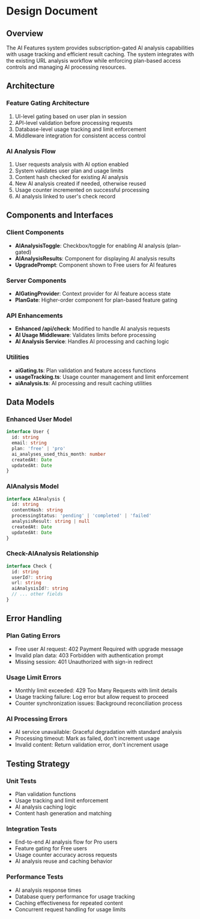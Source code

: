# Design Document

## Overview

The AI Features system provides subscription-gated AI analysis capabilities with usage tracking and efficient result caching. The system integrates with the existing URL analysis workflow while enforcing plan-based access controls and managing AI processing resources.

## Architecture

### Feature Gating Architecture
1. UI-level gating based on user plan in session
2. API-level validation before processing requests
3. Database-level usage tracking and limit enforcement
4. Middleware integration for consistent access control

### AI Analysis Flow
1. User requests analysis with AI option enabled
2. System validates user plan and usage limits
3. Content hash checked for existing AI analysis
4. New AI analysis created if needed, otherwise reused
5. Usage counter incremented on successful processing
6. AI analysis linked to user's check record

## Components and Interfaces

### Client Components
- **AIAnalysisToggle**: Checkbox/toggle for enabling AI analysis (plan-gated)
- **AIAnalysisResults**: Component for displaying AI analysis results
- **UpgradePrompt**: Component shown to Free users for AI features

### Server Components
- **AIGatingProvider**: Context provider for AI feature access state
- **PlanGate**: Higher-order component for plan-based feature gating

### API Enhancements
- **Enhanced /api/check**: Modified to handle AI analysis requests
- **AI Usage Middleware**: Validates limits before processing
- **AI Analysis Service**: Handles AI processing and caching logic

### Utilities
- **aiGating.ts**: Plan validation and feature access functions
- **usageTracking.ts**: Usage counter management and limit enforcement
- **aiAnalysis.ts**: AI processing and result caching utilities

## Data Models

### Enhanced User Model
```typescript
interface User {
  id: string
  email: string
  plan: 'free' | 'pro'
  ai_analyses_used_this_month: number
  createdAt: Date
  updatedAt: Date
}
```

### AIAnalysis Model
```typescript
interface AIAnalysis {
  id: string
  contentHash: string
  processingStatus: 'pending' | 'completed' | 'failed'
  analysisResult: string | null
  createdAt: Date
  updatedAt: Date
}
```

### Check-AIAnalysis Relationship
```typescript
interface Check {
  id: string
  userId?: string
  url: string
  aiAnalysisId?: string
  // ... other fields
}
```

## Error Handling

### Plan Gating Errors
- Free user AI request: 402 Payment Required with upgrade message
- Invalid plan data: 403 Forbidden with authentication prompt
- Missing session: 401 Unauthorized with sign-in redirect

### Usage Limit Errors
- Monthly limit exceeded: 429 Too Many Requests with limit details
- Usage tracking failure: Log error but allow request to proceed
- Counter synchronization issues: Background reconciliation process

### AI Processing Errors
- AI service unavailable: Graceful degradation with standard analysis
- Processing timeout: Mark as failed, don't increment usage
- Invalid content: Return validation error, don't increment usage

## Testing Strategy

### Unit Tests
- Plan validation functions
- Usage tracking and limit enforcement
- AI analysis caching logic
- Content hash generation and matching

### Integration Tests
- End-to-end AI analysis flow for Pro users
- Feature gating for Free users
- Usage counter accuracy across requests
- AI analysis reuse and caching behavior

### Performance Tests
- AI analysis response times
- Database query performance for usage tracking
- Caching effectiveness for repeated content
- Concurrent request handling for usage limits